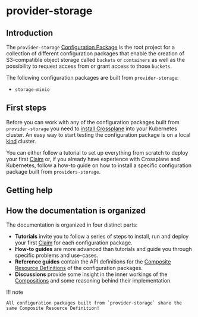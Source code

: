 # provider-storage

## Introduction

The `provider-storage` [Configuration Package](https://docs.crossplane.io/latest/concepts/packages/) is the root project for a collection of different configuration packages that enable the creation of S3-compatible object storage called `buckets` or `containers` as well as the possibility to request access from or grant access to those `buckets`.

The following configuration packages are built from `provider-storage`:

- `storage-minio`

## First steps

Before you can work with any of the configuration packages built from `provider-storage` you need to [install Crossplane](https://docs.crossplane.io/latest/software/install/) into your Kubernetes cluster. An easy way to start testing the configuration package is on a local [kind](https://kind.sigs.k8s.io/) cluster.

You can either follow a tutorial to set up everything from scratch to deploy your first [Claim](https://docs.crossplane.io/latest/concepts/claims/) or, if you already have experience with Crossplane and Kubernetes, follow a how-to guide on how to install a specific configuration package built from `providers-storage`.

## Getting help

## How the documentation is organized

The documentation is organized in four distinct parts:

- **Tutorials** invite you to follow a series of steps to install, run and deploy your first [Claim](https://docs.crossplane.io/latest/concepts/claims/) for each configuration package.
- **How-to guides** are more advanced than tutorials and guide you through specific problems and use-cases.
- **Reference guides** contain the API definitions for the [Composite Resource Definitions](https://docs.crossplane.io/latest/concepts/composite-resource-definitions/) of the configuration packages.
- **Discussions** provide some insight in the inner workings of the [Compositions](https://docs.crossplane.io/latest/concepts/compositions/) and some reasoning behind their implementation.

!!! note

    All configuration packages built from `provider-storage` share the same Composite Resource Definition!
